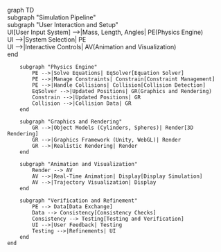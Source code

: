 graph TD  
    subgraph "Simulation Pipeline"  
        subgraph "User Interaction and Setup"  
            UI[User Input System] -->|Mass, Length, Angles| PE(Physics Engine)  
            UI -->|System Selection| PE  
            UI -->|Interactive Controls| AV(Animation and Visualization)  
        end  
  
        subgraph "Physics Engine"  
            PE -->|Solve Equations| EqSolver[Equation Solver]  
            PE -->|Manage Constraints| Constrain[Constraint Management]  
            PE -->|Handle Collisions| Collision[Collision Detection]  
            EqSolver -->|Updated Positions| GR(Graphics and Rendering)  
            Constrain -->|Updated Positions| GR  
            Collision -->|Collision Data| GR  
        end  
  
        subgraph "Graphics and Rendering"  
            GR -->|Object Models (Cylinders, Spheres)| Render[3D Rendering]  
            GR -->|Graphics Framework (Unity, WebGL)| Render  
            GR -->|Realistic Rendering| Render  
        end  
  
        subgraph "Animation and Visualization"  
            Render --> AV  
            AV -->|Real-Time Animation| Display[Display Simulation]  
            AV -->|Trajectory Visualization| Display  
        end  
  
        subgraph "Verification and Refinement"  
            PE --> Data[Data Exchange]  
            Data --> Consistency[Consistency Checks]  
            Consistency --> Testing[Testing and Verification]  
            UI -->|User Feedback| Testing  
            Testing -->|Refinements| UI  
        end  
    end  
